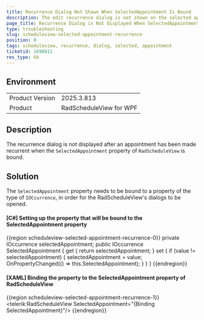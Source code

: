 ```yaml
---
title: Recurrence Dialog Not Shown When SelectedAppointment Is Bound
description: The edit recurrence dialog is not shown on the selected appointment, for which a recurrence rule has been applied.
page_title: Recurrence Dialog is Not Displayed When SelectedAppointment Is Bound
type: troubleshooting
slug: scheduleview-selected-appointment-recurrence
position: 0
tags: scheduleview, recurrence, dialog, selected, appointment
ticketid: 1698811
res_type: kb
---
```


## Environment
<table>
	<tbody>
		<tr>
			<td>Product Version</td>
			<td>2025.3.813</td>
		</tr>
		<tr>
			<td>Product</td>
			<td>RadScheduleView for WPF</td>
		</tr>
	</tbody>
</table>

## Description

The recurrence dialog is not displayed after an appointment has been made recurrent when the `SelectedAppointment` property of `RadScheduleView` is bound.

## Solution

The `SelectedAppointment` property needs to be bound to a property of the type of `IOCcurrence`, in order for the RadScheduleView's dialogs to be opened.

#### __[C#] Setting up the property that will be bound to the SelectedAppointment property__
{{region scheduleview-selected-appointment-recurrence-0}}
    private IOccurrence selectedAppointment;
    public IOccurrence SelectedAppointment
    {
        get { return selectedAppointment; }
        set
        {
            if (value != selectedAppointment)
            {
                selectedAppointment = value;
                OnPropertyChanged(() => this.SelectedAppointment);
            }
        }
    }
{{endregion}}

#### __[XAML] Binding the property to the SelectedAppointment property of RadScheduleView__
{{region scheduleview-selected-appointment-recurrence-1}}
    <telerik:RadScheduleView SelectedAppointment="{Binding SelectedAppointment}"/>
{{endregion}}